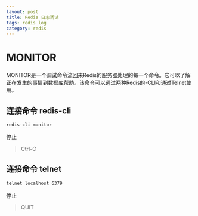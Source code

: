 ```yaml
---
layout: post
title: Redis 日志调试
tags: redis log
category: redis
---
```


# MONITOR

MONITOR是一个调试命令流回来Redis的服务器处理的每一个命令。它可以了解正在发生的事情到数据库帮助。该命令可以通过两种Redis的-CLI和通过Telnet使用。

## 连接命令 redis-cli

```sh
redis-cli monitor
```

停止

>Ctrl-C

## 连接命令 telnet

```sh
telnet localhost 6379
```

停止

>QUIT
